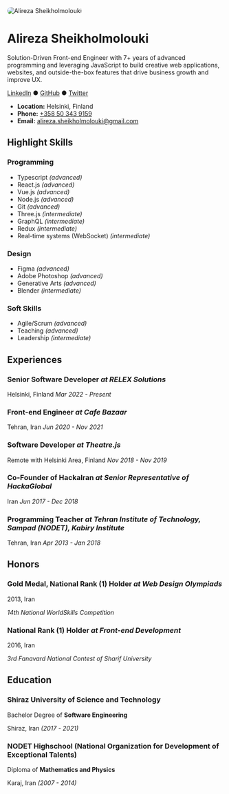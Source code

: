 
<img src="https://www.gravatar.com/avatar/22a507f597893da182db3e0913f8abbb?s=200" alt="Alireza Sheikholmolouki" style="border-radius: 10px;" />

# Alireza Sheikholmolouki

Solution-Driven Front-end Engineer with 7+ years of advanced programming and leveraging JavaScript to build creative web applications, websites, and outside-the-box features that drive business growth and improve UX.

<p align="left">
    <a href="https://linkedin.com/in/alireza-sheikholmolouki/" target="_new">LinkedIn</a> ●
    <a href="https://github.com/Alireza29675" target="_new">GitHub</a> ●
    <a href="https://twitter.com/Alireza29675" target="_new">Twitter</a>
</p>

- **Location:** Helsinki, Finland
- **Phone:** [+358 50 343 9159](tel:+358503439159)
- **Email:** [alireza.sheikholmolouki@gmail.com](mailto:alireza.sheikholmolouki@gmail.com)

## Highlight Skills

### Programming
- Typescript _(advanced)_
- React.js _(advanced)_
- Vue.js _(advanced)_
- Node.js _(advanced)_
- Git _(advanced)_
- Three.js _(intermediate)_
- GraphQL _(intermediate)_
- Redux _(intermediate)_
- Real-time systems (WebSocket) _(intermediate)_

### Design
- Figma _(advanced)_
- Adobe Photoshop _(advanced)_
- Generative Arts _(advanced)_
- Blender _(intermediate)_

### Soft Skills
- Agile/Scrum _(advanced)_
- Teaching _(advanced)_
- Leadership _(intermediate)_

## Experiences

### Senior Software Developer _at RELEX Solutions_
Helsinki, Finland
_Mar 2022 - Present_


### Front-end Engineer _at Cafe Bazaar_
Tehran, Iran
_Jun 2020 - Nov 2021_


### Software Developer _at Theatre.js_
Remote with Helsinki Area, Finland
_Nov 2018 - Nov 2019_


### Co-Founder of HackaIran _at Senior Representative of HackaGlobal_
Iran
_Jun 2017 - Dec 2018_


### Programming Teacher _at Tehran Institute of Technology, Sampad (NODET), Kabiry Institute_
Tehran, Iran
_Apr 2013 - Jan 2018_


## Honors

### Gold Medal, National Rank (1) Holder _at Web Design Olympiads_
2013, Iran

_14th National WorldSkills Competition_

### National Rank (1) Holder _at Front-end Development_
2016, Iran

_3rd Fanavard National Contest of Sharif University_

## Education

### Shiraz University of Science and Technology

Bachelor Degree of **Software Engineering**

Shiraz, Iran _(2017 - 2021)_

### NODET Highschool (National Organization for Development of Exceptional Talents)

Diploma of **Mathematics and Physics**

Karaj, Iran _(2007 - 2014)_
